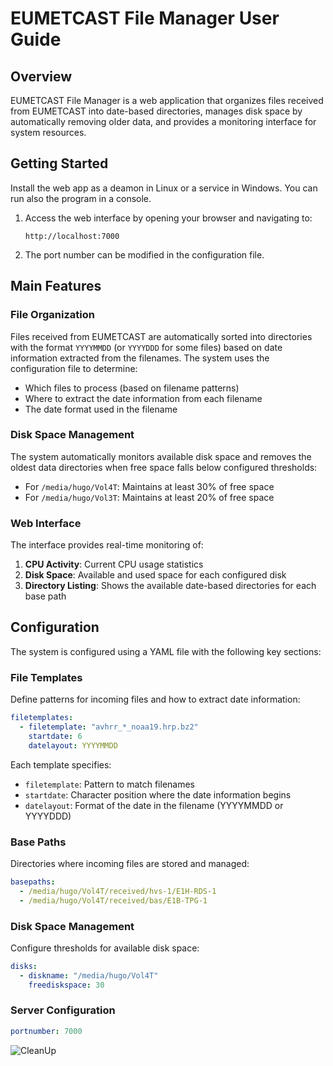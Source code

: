 # EUMETCAST File Manager User Guide

## Overview

EUMETCAST File Manager is a web application that organizes files received from EUMETCAST into date-based directories, manages disk space by automatically removing older data, and provides a monitoring interface for system resources.

## Getting Started

Install the web app as a deamon in Linux or a service in Windows. You can run also the program in a console.

1. Access the web interface by opening your browser and navigating to:
   ```
   http://localhost:7000
   ```

2. The port number can be modified in the configuration file.

## Main Features

### File Organization

Files received from EUMETCAST are automatically sorted into directories with the format `YYYYMMDD` (or `YYYYDDD` for some files) based on date information extracted from the filenames. The system uses the configuration file to determine:

- Which files to process (based on filename patterns)
- Where to extract the date information from each filename
- The date format used in the filename

### Disk Space Management

The system automatically monitors available disk space and removes the oldest data directories when free space falls below configured thresholds:

- For `/media/hugo/Vol4T`: Maintains at least 30% of free space
- For `/media/hugo/Vol3T`: Maintains at least 20% of free space

### Web Interface

The interface provides real-time monitoring of:

1. **CPU Activity**: Current CPU usage statistics
2. **Disk Space**: Available and used space for each configured disk
3. **Directory Listing**: Shows the available date-based directories for each base path

## Configuration

The system is configured using a YAML file with the following key sections:

### File Templates

Define patterns for incoming files and how to extract date information:

```yaml
filetemplates:
  - filetemplate: "avhrr_*_noaa19.hrp.bz2"
    startdate: 6
    datelayout: YYYYMMDD
```

Each template specifies:
- `filetemplate`: Pattern to match filenames
- `startdate`: Character position where the date information begins
- `datelayout`: Format of the date in the filename (YYYYMMDD or YYYYDDD)

### Base Paths

Directories where incoming files are stored and managed:

```yaml
basepaths:
  - /media/hugo/Vol4T/received/hvs-1/E1H-RDS-1
  - /media/hugo/Vol4T/received/bas/E1B-TPG-1
```

### Disk Space Management

Configure thresholds for available disk space:

```yaml
disks:
  - diskname: "/media/hugo/Vol4T"
    freediskspace: 30
```

### Server Configuration

```yaml
portnumber: 7000
```
![CleanUp](https://github.com/user-attachments/assets/b29d2309-519d-45b2-a383-1fd2e3b99d19)


